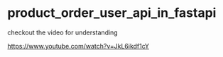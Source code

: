 # product_order_user_api_in_fastapi

checkout the video for understanding

https://www.youtube.com/watch?v=JkL6ikdf1cY
